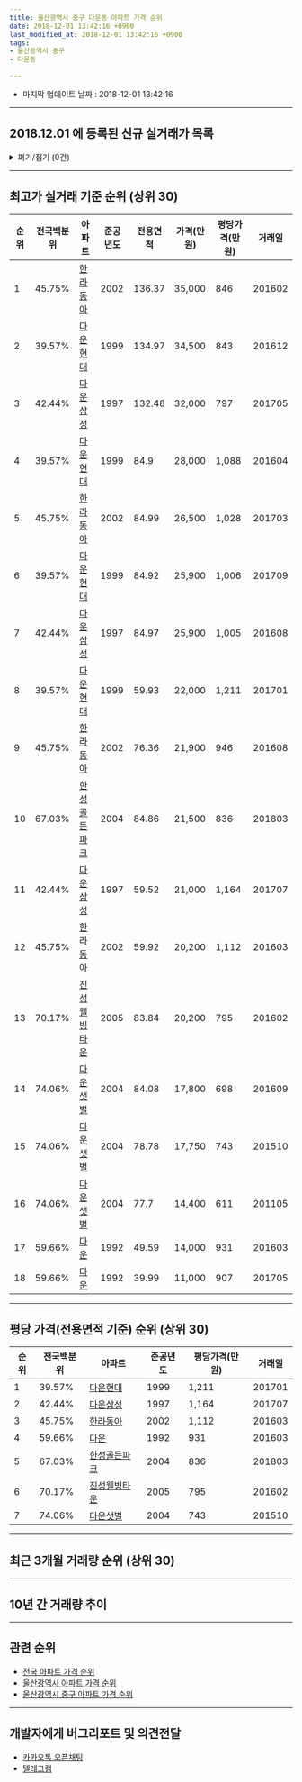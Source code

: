 ```yaml
---
title: 울산광역시 중구 다운동 아파트 가격 순위
date: 2018-12-01 13:42:16 +0900
last_modified_at: 2018-12-01 13:42:16 +0900
tags:
- 울산광역시 중구
- 다운동

---
```


* 마지막 업데이트 날짜 : 2018-12-01 13:42:16

---

## 2018.12.01 에 등록된 신규 실거래가 목록

<details>
<summary>펴기/접기 (0건)</summary>
<div markdown="1">

|아파트|전국백분위|준공년도|전용면적|가격(만원)|평당가격(만원)|거래일|
|---|---|---|---|---|---|---|
|없음|||||||


</div>
</details>

---

## 최고가 실거래 기준 순위 (상위 30)


|순위|전국백분위|아파트|준공년도|전용면적|가격(만원)|평당가격(만원)|거래일|
|---|---|---|---|---|---|---|---|
|1|45.75%|[한라동아](https://search.naver.com/search.naver?query=%EC%9A%B8%EC%82%B0%EA%B4%91%EC%97%AD%EC%8B%9C+%EC%A4%91%EA%B5%AC+%EB%8B%A4%EC%9A%B4%EB%8F%99+%ED%95%9C%EB%9D%BC%EB%8F%99%EC%95%84)|2002|136.37|35,000|846|201602|
|2|39.57%|[다운현대](https://search.naver.com/search.naver?query=%EC%9A%B8%EC%82%B0%EA%B4%91%EC%97%AD%EC%8B%9C+%EC%A4%91%EA%B5%AC+%EB%8B%A4%EC%9A%B4%EB%8F%99+%EB%8B%A4%EC%9A%B4%ED%98%84%EB%8C%80)|1999|134.97|34,500|843|201612|
|3|42.44%|[다운삼성](https://search.naver.com/search.naver?query=%EC%9A%B8%EC%82%B0%EA%B4%91%EC%97%AD%EC%8B%9C+%EC%A4%91%EA%B5%AC+%EB%8B%A4%EC%9A%B4%EB%8F%99+%EB%8B%A4%EC%9A%B4%EC%82%BC%EC%84%B1)|1997|132.48|32,000|797|201705|
|4|39.57%|[다운현대](https://search.naver.com/search.naver?query=%EC%9A%B8%EC%82%B0%EA%B4%91%EC%97%AD%EC%8B%9C+%EC%A4%91%EA%B5%AC+%EB%8B%A4%EC%9A%B4%EB%8F%99+%EB%8B%A4%EC%9A%B4%ED%98%84%EB%8C%80)|1999|84.9|28,000|1,088|201604|
|5|45.75%|[한라동아](https://search.naver.com/search.naver?query=%EC%9A%B8%EC%82%B0%EA%B4%91%EC%97%AD%EC%8B%9C+%EC%A4%91%EA%B5%AC+%EB%8B%A4%EC%9A%B4%EB%8F%99+%ED%95%9C%EB%9D%BC%EB%8F%99%EC%95%84)|2002|84.99|26,500|1,028|201703|
|6|39.57%|[다운현대](https://search.naver.com/search.naver?query=%EC%9A%B8%EC%82%B0%EA%B4%91%EC%97%AD%EC%8B%9C+%EC%A4%91%EA%B5%AC+%EB%8B%A4%EC%9A%B4%EB%8F%99+%EB%8B%A4%EC%9A%B4%ED%98%84%EB%8C%80)|1999|84.92|25,900|1,006|201709|
|7|42.44%|[다운삼성](https://search.naver.com/search.naver?query=%EC%9A%B8%EC%82%B0%EA%B4%91%EC%97%AD%EC%8B%9C+%EC%A4%91%EA%B5%AC+%EB%8B%A4%EC%9A%B4%EB%8F%99+%EB%8B%A4%EC%9A%B4%EC%82%BC%EC%84%B1)|1997|84.97|25,900|1,005|201608|
|8|39.57%|[다운현대](https://search.naver.com/search.naver?query=%EC%9A%B8%EC%82%B0%EA%B4%91%EC%97%AD%EC%8B%9C+%EC%A4%91%EA%B5%AC+%EB%8B%A4%EC%9A%B4%EB%8F%99+%EB%8B%A4%EC%9A%B4%ED%98%84%EB%8C%80)|1999|59.93|22,000|1,211|201701|
|9|45.75%|[한라동아](https://search.naver.com/search.naver?query=%EC%9A%B8%EC%82%B0%EA%B4%91%EC%97%AD%EC%8B%9C+%EC%A4%91%EA%B5%AC+%EB%8B%A4%EC%9A%B4%EB%8F%99+%ED%95%9C%EB%9D%BC%EB%8F%99%EC%95%84)|2002|76.36|21,900|946|201608|
|10|67.03%|[한성골든파크](https://search.naver.com/search.naver?query=%EC%9A%B8%EC%82%B0%EA%B4%91%EC%97%AD%EC%8B%9C+%EC%A4%91%EA%B5%AC+%EB%8B%A4%EC%9A%B4%EB%8F%99+%ED%95%9C%EC%84%B1%EA%B3%A8%EB%93%A0%ED%8C%8C%ED%81%AC)|2004|84.86|21,500|836|201803|
|11|42.44%|[다운삼성](https://search.naver.com/search.naver?query=%EC%9A%B8%EC%82%B0%EA%B4%91%EC%97%AD%EC%8B%9C+%EC%A4%91%EA%B5%AC+%EB%8B%A4%EC%9A%B4%EB%8F%99+%EB%8B%A4%EC%9A%B4%EC%82%BC%EC%84%B1)|1997|59.52|21,000|1,164|201707|
|12|45.75%|[한라동아](https://search.naver.com/search.naver?query=%EC%9A%B8%EC%82%B0%EA%B4%91%EC%97%AD%EC%8B%9C+%EC%A4%91%EA%B5%AC+%EB%8B%A4%EC%9A%B4%EB%8F%99+%ED%95%9C%EB%9D%BC%EB%8F%99%EC%95%84)|2002|59.92|20,200|1,112|201603|
|13|70.17%|[진성웰빙타운](https://search.naver.com/search.naver?query=%EC%9A%B8%EC%82%B0%EA%B4%91%EC%97%AD%EC%8B%9C+%EC%A4%91%EA%B5%AC+%EB%8B%A4%EC%9A%B4%EB%8F%99+%EC%A7%84%EC%84%B1%EC%9B%B0%EB%B9%99%ED%83%80%EC%9A%B4)|2005|83.84|20,200|795|201602|
|14|74.06%|[다운샛별](https://search.naver.com/search.naver?query=%EC%9A%B8%EC%82%B0%EA%B4%91%EC%97%AD%EC%8B%9C+%EC%A4%91%EA%B5%AC+%EB%8B%A4%EC%9A%B4%EB%8F%99+%EB%8B%A4%EC%9A%B4%EC%83%9B%EB%B3%84)|2004|84.08|17,800|698|201609|
|15|74.06%|[다운샛별](https://search.naver.com/search.naver?query=%EC%9A%B8%EC%82%B0%EA%B4%91%EC%97%AD%EC%8B%9C+%EC%A4%91%EA%B5%AC+%EB%8B%A4%EC%9A%B4%EB%8F%99+%EB%8B%A4%EC%9A%B4%EC%83%9B%EB%B3%84)|2004|78.78|17,750|743|201510|
|16|74.06%|[다운샛별](https://search.naver.com/search.naver?query=%EC%9A%B8%EC%82%B0%EA%B4%91%EC%97%AD%EC%8B%9C+%EC%A4%91%EA%B5%AC+%EB%8B%A4%EC%9A%B4%EB%8F%99+%EB%8B%A4%EC%9A%B4%EC%83%9B%EB%B3%84)|2004|77.7|14,400|611|201105|
|17|59.66%|[다운](https://search.naver.com/search.naver?query=%EC%9A%B8%EC%82%B0%EA%B4%91%EC%97%AD%EC%8B%9C+%EC%A4%91%EA%B5%AC+%EB%8B%A4%EC%9A%B4%EB%8F%99+%EB%8B%A4%EC%9A%B4)|1992|49.59|14,000|931|201603|
|18|59.66%|[다운](https://search.naver.com/search.naver?query=%EC%9A%B8%EC%82%B0%EA%B4%91%EC%97%AD%EC%8B%9C+%EC%A4%91%EA%B5%AC+%EB%8B%A4%EC%9A%B4%EB%8F%99+%EB%8B%A4%EC%9A%B4)|1992|39.99|11,000|907|201705|


---

## 평당 가격(전용면적 기준) 순위 (상위 30)


|순위|전국백분위|아파트|준공년도|평당가격(만원)|거래일|
|---|---|---|---|---|---|
|1|39.57%|[다운현대](https://search.naver.com/search.naver?query=%EC%9A%B8%EC%82%B0%EA%B4%91%EC%97%AD%EC%8B%9C+%EC%A4%91%EA%B5%AC+%EB%8B%A4%EC%9A%B4%EB%8F%99+%EB%8B%A4%EC%9A%B4%ED%98%84%EB%8C%80)|1999|1,211|201701|
|2|42.44%|[다운삼성](https://search.naver.com/search.naver?query=%EC%9A%B8%EC%82%B0%EA%B4%91%EC%97%AD%EC%8B%9C+%EC%A4%91%EA%B5%AC+%EB%8B%A4%EC%9A%B4%EB%8F%99+%EB%8B%A4%EC%9A%B4%EC%82%BC%EC%84%B1)|1997|1,164|201707|
|3|45.75%|[한라동아](https://search.naver.com/search.naver?query=%EC%9A%B8%EC%82%B0%EA%B4%91%EC%97%AD%EC%8B%9C+%EC%A4%91%EA%B5%AC+%EB%8B%A4%EC%9A%B4%EB%8F%99+%ED%95%9C%EB%9D%BC%EB%8F%99%EC%95%84)|2002|1,112|201603|
|4|59.66%|[다운](https://search.naver.com/search.naver?query=%EC%9A%B8%EC%82%B0%EA%B4%91%EC%97%AD%EC%8B%9C+%EC%A4%91%EA%B5%AC+%EB%8B%A4%EC%9A%B4%EB%8F%99+%EB%8B%A4%EC%9A%B4)|1992|931|201603|
|5|67.03%|[한성골든파크](https://search.naver.com/search.naver?query=%EC%9A%B8%EC%82%B0%EA%B4%91%EC%97%AD%EC%8B%9C+%EC%A4%91%EA%B5%AC+%EB%8B%A4%EC%9A%B4%EB%8F%99+%ED%95%9C%EC%84%B1%EA%B3%A8%EB%93%A0%ED%8C%8C%ED%81%AC)|2004|836|201803|
|6|70.17%|[진성웰빙타운](https://search.naver.com/search.naver?query=%EC%9A%B8%EC%82%B0%EA%B4%91%EC%97%AD%EC%8B%9C+%EC%A4%91%EA%B5%AC+%EB%8B%A4%EC%9A%B4%EB%8F%99+%EC%A7%84%EC%84%B1%EC%9B%B0%EB%B9%99%ED%83%80%EC%9A%B4)|2005|795|201602|
|7|74.06%|[다운샛별](https://search.naver.com/search.naver?query=%EC%9A%B8%EC%82%B0%EA%B4%91%EC%97%AD%EC%8B%9C+%EC%A4%91%EA%B5%AC+%EB%8B%A4%EC%9A%B4%EB%8F%99+%EB%8B%A4%EC%9A%B4%EC%83%9B%EB%B3%84)|2004|743|201510|


---

## 최근 3개월 거래량 순위 (상위 30)


<div style="width:100%;">
    <canvas id="deal_count_ranking" height="250"></canvas>
</div>


<script>
new Chart(document.getElementById("deal_count_ranking"), {
    type: 'horizontalBar',
    data: {
        labels: ['다운', '한라동아', '다운삼성'],
        datasets: [{
            label: '실거래 수',
            data: [5, 3, 1],
            borderColor: "rgba(255, 0, 128, 1)",
            backgroundColor: "rgba(255, 0, 128, 0.5)",
            fill: false,
        }]
    },
    options: {
        responsive: true,
        title: {
            display: true,
            text: '최근 3개월 거래량 순위'
        },
        tooltips: {
            mode: 'index',
            intersect: false,
            callbacks: {
                title: function(tooltipItems, data) {
                    return "실거래 수:";
                },
                label: function(tooltipItem, data) {
                    return data.labels[tooltipItem.index] + ": " + tooltipItem.xLabel;
                }
            }
        },
        hover: {
            mode: 'nearest',
            intersect: true
        },
        scales: {
            xAxes: [{
                display: true,
                scaleLabel: {
                    display: true,
                    labelString: '실거래 수'
                },
                ticks: {
                    suggestedMin: 0,
                }
            }],
            yAxes: [{
                display: true,
                ticks: {
                    autoSkip: false,
                    callback: function(value, index, values) {
                        if (value.length > 15)
                            return value.substr(0, 13) + "...";
                        else
                            return value;
                    }
                },
                scaleLabel: {
                    display: false,
                }
            }]
        }
    }
});

</script>


---

## 10년 간 거래량 추이


<div style="width:100%;">
    <canvas id="deal_progress" height="250"></canvas>
</div>

<script>
new Chart(document.getElementById("deal_progress"), {
    type: 'line',
    data: {
        labels: ['200812','200901','200902','200903','200904','200905','200906','200907','200908','200909','200910','200911','200912','201001','201002','201003','201004','201005','201006','201007','201008','201009','201010','201011','201012','201101','201102','201103','201104','201105','201106','201107','201108','201109','201110','201111','201112','201201','201202','201203','201204','201205','201206','201207','201208','201209','201210','201211','201212','201301','201302','201303','201304','201305','201306','201307','201308','201309','201310','201311','201312','201401','201402','201403','201404','201405','201406','201407','201408','201409','201410','201411','201412','201501','201502','201503','201504','201505','201506','201507','201508','201509','201510','201511','201512','201601','201602','201603','201604','201605','201606','201607','201608','201609','201610','201611','201612','201701','201702','201703','201704','201705','201706','201707','201708','201709','201710','201711','201712','201801','201802','201803','201804','201805','201806','201807','201808','201809','201810','201811','201812'],
        datasets: [{
            label: '실거래 수',
            pointRadius: 1,
            data: [3, 3, 14, 12, 16, 13, 13, 20, 10, 9, 14, 16, 11, 11, 8, 23, 25, 13, 22, 20, 15, 15, 28, 22, 25, 17, 19, 29, 19, 20, 17, 25, 11, 17, 21, 25, 14, 11, 27, 17, 13, 14, 7, 9, 5, 9, 22, 12, 16, 8, 13, 28, 27, 19, 19, 16, 17, 7, 18, 9, 10, 13, 7, 24, 18, 16, 11, 17, 15, 34, 24, 14, 15, 22, 17, 34, 22, 26, 20, 26, 12, 21, 21, 15, 13, 6, 12, 19, 15, 10, 8, 17, 17, 16, 13, 12, 16, 16, 9, 12, 9, 13, 12, 11, 5, 6, 10, 9, 16, 6, 4, 8, 3, 8, 5, 6, 3, 5, 6, 3, 0],
            borderColor: "rgba(255, 201, 14, 1)",
            backgroundColor: "rgba(255, 201, 14, 0.5)",
            fill: true,
        }]
    },
    options: {
        responsive: true,
        title: {
            display: true,
            text: '10년간 거래량 추이'
        },
        tooltips: {
            mode: 'index',
            intersect: false,
        },
        hover: {
            mode: 'nearest',
            intersect: true
        },
        scales: {
            xAxes: [{
                display: true,
                scaleLabel: {
                    display: true,
                    labelString: '년/월'
                }
            }],
            yAxes: [{
                display: true,
                ticks: {
                    suggestedMin: 0,
                },
                scaleLabel: {
                    display: true,
                    labelString: '실거래 수'
                }
            }]
        }
    }
});

</script>


---

## 관련 순위

- [전국 아파트 가격 순위](https://inasie.github.io/apt-ranking/전국)
- [울산광역시 아파트 가격 순위](https://inasie.github.io/apt-ranking/울산광역시)
- [울산광역시 중구 아파트 가격 순위](https://inasie.github.io/apt-ranking/울산광역시-중구)


---

## 개발자에게 버그리포트 및 의견전달

- [카카오톡 오픈채팅](https://open.kakao.com/o/gLJUAP4)
- [텔레그램](https://t.me/inasie)


